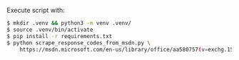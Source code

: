 Execute script with:

```bash
$ mkdir .venv && python3 -m venv .venv/
$ source .venv/bin/activate
$ pip install -r requirements.txt
$ python scrape_response_codes_from_msdn.py \
    https://msdn.microsoft.com/en-us/library/office/aa580757(v=exchg.150).aspx
```

<!-- vim: et sw=4 ts=4:
-->
